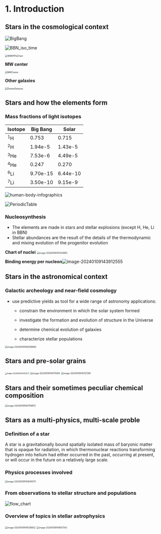 # 1. Introduction

## Stars in the cosmological context



<img src="1.Introduction.assets/BigBang.jpg" alt="BigBang"  />


![BBN_iso_time](1.Introduction.assets/BBN_iso_time.jpg)

<img src="1.Introduction.assets/WMAPPieChart.png" alt="WMAPPieChart" style="zoom:50%;" />

**MW center**

<img src="1.Introduction.assets/MWCentre.jpg" alt="MWCentre" style="zoom:50%;" />

**Other galaxies**

<img src="1.Introduction.assets/DistantGalaxies.jpg" alt="DistantGalaxies" style="zoom:50%;" />



 

## Stars and how the elements form



### Mass fractions of light isotopes

| Isotope | Big Bang  | Solar |
|-------------- | ------------- | ------------- |
| $^1$H | 0.753              | 0.715          |
| $^2$H | 1.94e-5  | 1.43e-5 |
| $^3$He | 7.53e-6  | 4.49e-5 |
| $^4$He | 0.247  | 0.270 |
| $^6$Li | 9.70e-15  | 6.44e-10 |
| $^7$Li | 3.50e-10  | 9.15e-9 |

![human-body-infographics](1.Introduction.assets/human-body-infographics.jpg)

![PeriodicTable](1.Introduction.assets/PeriodicTable.png)

 

### Nucleosynthesis

* The elements are made in stars and stellar explosions (except H, He, Li in BBN)
* Stellar abundances are the result of the details of the thermodynamic and mixing evolution of the progenitor evolution

**Chart of nuclei**
<img src="1.Introduction.assets/image-20240109141324893.png" alt="image-20240109141324893" style="zoom:50%;" />

**Binding energy per nucleon**![image-20240109143912555](1.Introduction.assets/image-20240109143912555.png)

## Stars in the astronomical context

### Galactic archeology and near-field cosmology

- use predictive yields as tool for a wide range of astronomy applications:

  - constrain the environment in which the solar system formed

  - investigate the formation and evolution of structure in the Universe

  - determine chemical evolution of galaxies

  - characterize stellar populations

<img src="1.Introduction.assets/image-20240109140009840.png" alt="image-20240109140009840" style="zoom:50%;" />

## Stars and pre-solar grains

<img src="1.Introduction.assets/image-20240109140103571.png" alt="image-20240109140103571" style="zoom:40%;" />

<img src="1.Introduction.assets/image-20240109140111093.png" alt="image-20240109140111093" style="zoom:50%;" />

<img src="1.Introduction.assets/image-20240109140121381.png" alt="image-20240109140121381" style="zoom:50%;" />

 

## Stars and their sometimes peculiar chemical composition

<img src="1.Introduction.assets/image-20240109140756972.png" alt="image-20240109140756972" style="zoom:50%;" />



## Stars as a multi-physics, multi-scale proble

### Definition of a star

A star is a gravitationally bound spatially isolated mass of baryonic matter
that is opaque for radiation, in which thermonuclear reactions transforming hydrogen into helium
had either occurred in the past, occurring at present, or will occur in the future on a relatively large scale.


### Physics processes involved
<img src="1.Introduction.assets/image-20240109135845575.png" alt="image-20240109135845575" style="zoom:50%;" />

 

### From observations to stellar structure and populations 

<img src="1.Introduction.assets/flow_chart.jpeg" alt="flow_chart"  />

 

### Overview of topics in stellar astrophysics

<img src="1.Introduction.assets/image-20240109141538832.png" alt="image-20240109141538832" style="zoom:50%;" />

<img src="1.Introduction.assets/image-20240109141607343.png" alt="image-20240109141607343" style="zoom:50%;" />

 


